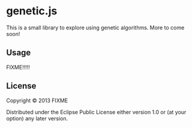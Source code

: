 # genetic.js

This is a small library to explore using genetic algorithms. More to come soon!

## Usage

FIXME!!!!!




## License

Copyright © 2013 FIXME

Distributed under the Eclipse Public License either version 1.0 or (at
your option) any later version.
